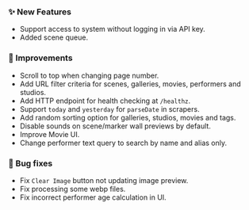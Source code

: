 ### ✨ New Features
* Support access to system without logging in via API key.
* Added scene queue.

### 🎨 Improvements
* Scroll to top when changing page number.
* Add URL filter criteria for scenes, galleries, movies, performers and studios.
* Add HTTP endpoint for health checking at `/healthz`.
* Support `today` and `yesterday` for `parseDate` in scrapers.
* Add random sorting option for galleries, studios, movies and tags.
* Disable sounds on scene/marker wall previews by default.
* Improve Movie UI.
* Change performer text query to search by name and alias only.

### 🐛 Bug fixes
* Fix `Clear Image` button not updating image preview.
* Fix processing some webp files.
* Fix incorrect performer age calculation in UI.
